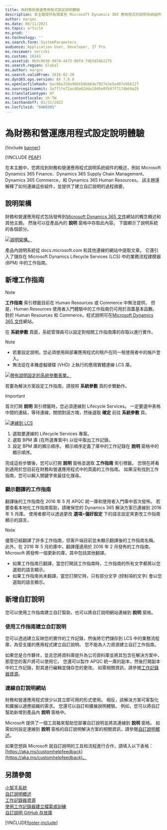 ```yaml
---
title: 為財務和營運應用程式設定說明體驗
description: 本主題提供有關某些 Microsoft Dynamics 365 應用程式的說明系統組件的資訊。
author: margoc
ms.date: 08/11/2021
ms.topic: article
ms.prod: ''
ms.technology: ''
ms.search.form: SystemParameters
audience: Application User, Developer, IT Pro
ms.reviewer: sericks
ms.custom: 16141
ms.assetid: 0b9c8630-9474-4473-80fd-7db5d54b2275
ms.search.region: Global
ms.author: margoc
ms.search.validFrom: 2016-02-28
ms.dyn365.ops.version: AX 7.0.0
ms.openlocfilehash: bac06e258a96bb50bb6de7957e3e5ed07e966127
ms.sourcegitcommit: 3a7f1fe72ac08e62dda1045e0fb97f7174b69a25
ms.translationtype: HT
ms.contentlocale: zh-TW
ms.lasthandoff: 01/31/2022
ms.locfileid: "8460301"
---
```

# <a name="configure-the-help-experience-for-finance-and-operations-apps"></a>為財務和營運應用程式設定說明體驗

[!include [banner](../includes/banner.md)]


[!INCLUDE [PEAP](../../../includes/peap-1.md)]

在本主題中，您將找到財務和營運應用程式說明系統組件的概述，例如 Microsoft Dynamics 365 Finance、Dynamics 365 Supply Chain Management、Dynamics 365 Commerce，和 Dynamics 365 Human Resources。 該主題還解釋了如何連線這些組件，並提供了建立自訂說明的過程摘要。

## <a name="help-architecture"></a>說明架構

財務和營運應用程式包括發佈到[Microsoft Dynamics 365 文件](/dynamics365/)網站的概念概述和其他主題。 然後可以從產品內的 **說明** 窗格中存取此內容。 下圖顯示了說明系統的各個部分。

[![說明架構。](./media/help-architecture.png)](./media/help-architecture.png)

產品內說明系統從 docs.microsoft.com 和其他連線的網站中提取文章。 它還引入了儲存在 Microsoft Dynamics Lifecycle Services (LCS) 中的業務流程建模器 (BPM) 中的工作指南。

## <a name="adding-task-guides"></a>新增工作指南

> [!NOTE]
> **工作指南** 索引標籤目前在 Human Resources 或 Commerce 中無法提供。 <!--We are currently working to enable this functionality in a future release.--> 但是，Human Resources 使用者入門體驗中的工作指南仍可用於涵蓋基本函數。 對於 Human Resources 和 Commerce，程式說明可在[Microsoft Dynamics 365 文件](/dynamics365/)網站。

在 **系統參數** 頁面，系統管理員可以設定對相關工作指南庫的存取以進行實作。

> [!NOTE]
> - 若要設定說明，您必須使用與部署應用程式的租戶在同一租使用者中的帳戶登入。
> - 無法從在本機虛擬硬碟 (VHD) 上執行的應用實體連線 LCS 庫。

[![帶有說明設定的系統參數表單。](./media/system-parameters_ops-1024x437.png)](./media/system-parameters_ops.png)

若要為解決方案設定工作指南，請按照 **系統參數** 頁的步驟動作。

> [!IMPORTANT]
> 首次打開 **說明** 索引標籤時，您必須連線到 Lifecycle Services。 一定要選中表格中間的連結，等待連線，關閉對話方塊，然後選取 **確定** 前往 **系統參數** 頁。
>
> [![連線到 LCS](./media/connect-to-lcs-crop-1024x365.png "連線到 LCS。")](./media/connect-to-lcs-crop.png)

1. 選取要連線的 Lifecycle Services 專案。
2. 選取 BPM 庫 (在所選專案中) 以從中取出工作記錄。
3. 設定 BPM 庫的顯示順序。 顯示順序定義了庫中的工作記錄在 **說明** 窗格中的顯示順序。

完成這些步驟後，您可以打開 **說明** 窗格並選取 **工作指南** 索引標籤。 您現在將看到適用於您目前在財務和營運應用程式中的頁面的工作指南。 如果沒有找到工作指南，您可以輸入關鍵字來最佳化搜尋。

### <a name="showing-translated-task-guides"></a>顯示翻譯的工作指南

翻譯後的工作指南在 2016 年 5 月 APQC 統一庫和使用者入門庫中首次發佈。 若要查看本地化工作指南幫助，請確保您的 Dynamics 365 解決方案已連線到 2016 年 5 月庫。 使用者都可以透過更改 **選項**&gt;**偏好設定** 下的語言設定來更改工作指南顯示的語言。

> [!NOTE]
> 儘管已經翻譯了許多工作指南，但客戶端目前並未顯示翻譯後的工作指南名稱。 此外，在 2016 年 5 月的庫中，翻譯僅適用於 2016 年 2 月發佈的工作指南。 Microsoft 將發佈一個更新的庫，其中包括其他翻譯。
>
> - 如果工作指南已翻譯，當您打開該工作指南時，工作指南的所有文字都將以您選取的語言顯示。
> - 如果工作指南尚未翻譯，當您打開它時，只有部分文字 (控制項的文字) 會以您選取的語言顯示。

## <a name="adding-custom-help"></a>新增自訂說明

您可以使用工作指南建立自訂幫助，也可以將自訂說明網站連線到 **說明** 窗格。

### <a name="create-custom-help-by-using-task-guides"></a>使用工作指南建立自訂說明

您可以透過建立反映您的實作的工作記錄，然後將它們儲存到 LCS 中的業務流程庫，為受支援的應用程式建立自訂說明。 您不能為人力資源建立自訂工作指南。

如果您是合作夥伴，並且您將資料庫提升為公司資料庫並將其包含在解決方案中，那麼您的客戶將可以使用它。 您還可以製作 APQC 統一庫的副本，然後打開副本中的工作記錄，對其進行編輯並儲存您的更改。 如需相關資訊，請參閱[工作記錄器資源](../../dev-itpro/user-interface/task-recorder.md)。

### <a name="connect-a-custom-help-site"></a>連線自訂說明網站

財務和營運應用程式很少以其立即可用的形式使用。 相反，該解決方案可客製化和擴展以適應組織的需求。 您還可以自訂和擴展說明體驗。 例如，您可以將自訂幫助新增到產品內 **說明** 窗格中。

Microsoft 提供了一個工具箱來幫助您部署自訂說明並將其連線到 **說明** 窗格。 如需如何設定連線到 **說明** 窗格的自訂說明解決方案的相關資訊，請參閱[自訂說明概述](../../dev-itpro/help/custom-help-overview.md)。

如果您想與 Microsoft 就自訂說明的工具和流程進行合作，請填入以下表格：[https://aka.ms/customhelpfeedback](https://aka.ms/customhelpfeedback)。

## <a name="see-also"></a>另請參閱

[小幫手系統](help-overview.md)  
[自訂說明概述](../../dev-itpro/help/custom-help-overview.md)  
[工作記錄器資源](../../dev-itpro/user-interface/task-recorder.md)  
[使用工作記錄器建立檔案或訓練](../../dev-itpro/user-interface/task-recorder-training-docs.md)  
[自訂說明 GitHub 存放庫](https://github.com/microsoft/dynamics356f-o-custom-help)  


[!INCLUDE[footer-include](../../../includes/footer-banner.md)]
